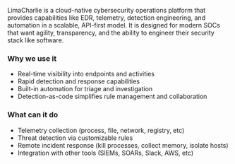 LimaCharlie is a cloud-native cybersecurity operations platform that provides capabilities like EDR, telemetry, detection engineering, and automation in a scalable, API-first model. It is designed for modern SOCs that want agility, transparency, and the ability to engineer their security stack like software.

### Why we use it
- Real-time visibility into endpoints and activities
- Rapid detection and response capabilities
- Built-in automation for triage and investigation
- Detection-as-code simplifies rule management and collaboration

### What can it do
- Telemetry collection (process, file, network, registry, etc)
- Threat detection via customizable rules
- Remote incident response (kill processes, collect memory, isolate hosts)
- Integration with other tools (SIEMs, SOARs, Slack, AWS, etc)
